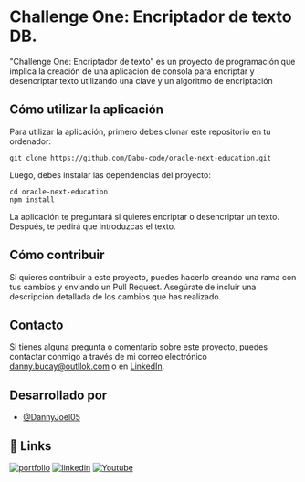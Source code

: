 # Challenge One: Encriptador de texto DB.

"Challenge One: Encriptador de texto" es un proyecto de programación que implica la creación de una aplicación de consola para encriptar y desencriptar texto utilizando una clave y un algoritmo de encriptación
## Cómo utilizar la aplicación

Para utilizar la aplicación, primero debes clonar este repositorio en tu ordenador:

```
git clone https://github.com/Dabu-code/oracle-next-education.git
```

Luego, debes instalar las dependencias del proyecto:

```
cd oracle-next-education
npm install
```

La aplicación te preguntará si quieres encriptar o desencriptar un texto. Después, te pedirá que introduzcas el texto.

## Cómo contribuir

Si quieres contribuir a este proyecto, puedes hacerlo creando una rama con tus cambios y enviando un Pull Request. Asegúrate de incluir una descripción detallada de los cambios que has realizado.

## Contacto

Si tienes alguna pregunta o comentario sobre este proyecto, puedes contactar conmigo a través de mi correo electrónico [danny.bucay@outllok.com](mailto:danny.bucay@outllok.com) o en [LinkedIn](https://www.linkedin.com/in/danny-joel-bucay-shucad/).


## Desarrollado por

- [@DannyJoel05](https://github.com/Dabu-code)

## 🔗 Links
[![portfolio](https://img.shields.io/badge/my_portfolio-000?style=for-the-badge&logo=ko-fi&logoColor=white)](https://dannybucay.web.app/)
[![linkedin](https://img.shields.io/badge/linkedin-0A66C2?style=for-the-badge&logo=linkedin&logoColor=white)](https://www.linkedin.com/in/danny-joel-bucay-shucad/)
[![Youtube](https://img.shields.io/youtube/channel/views/dabucode?color=dabucode&label=dabucode&style=social)](https://www.youtube.com/@dabucode)
